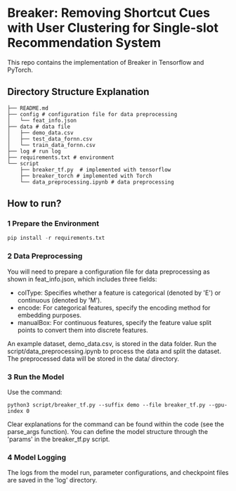 # Breaker: Removing Shortcut Cues with User Clustering for Single-slot Recommendation System

This repo contains the implementation of Breaker in Tensorflow and PyTorch.

## Directory Structure Explanation

```shell
├── README.md
├── config # configuration file for data preprocessing
│   └── feat_info.json
├── data # data file
│   ├── demo_data.csv
│   ├── test_data_fornn.csv
│   └── train_data_fornn.csv
├── log # run log
├── requirements.txt # environment
└── script
    ├── breaker_tf.py  # implemented with tensorflow
    ├── breaker_torch # implemented with Torch
    └── data_preprocessing.ipynb # data preprocessing
```

## How to run? 

### 1 Prepare the Environment

```python
pip install -r requirements.txt
```

### 2 Data Preprocessing

You will need to prepare a configuration file for data preprocessing as shown in feat_info.json, which includes three fields:

- colType: Specifies whether a feature is categorical (denoted by 'E') or continuous (denoted by 'M').
- encode: For categorical features, specify the encoding method for embedding purposes.
- manualBox: For continuous features, specify the feature value split points to convert them into discrete features.

An example dataset, demo_data.csv, is stored in the data folder. Run the script/data_preprocessing.ipynb to process the data and split the dataset. The preprocessed data will be stored in the data/ directory.

### 3 Run the Model

Use the command:

```
python3 script/breaker_tf.py --suffix demo --file breaker_tf.py --gpu-index 0
```

Clear explanations for the command can be found within the code (see the parse_args function). You can define the model structure through the 'params' in the breaker_tf.py script.

### 4 Model Logging

The logs from the model run, parameter configurations, and checkpoint files are saved in the 'log' directory.

